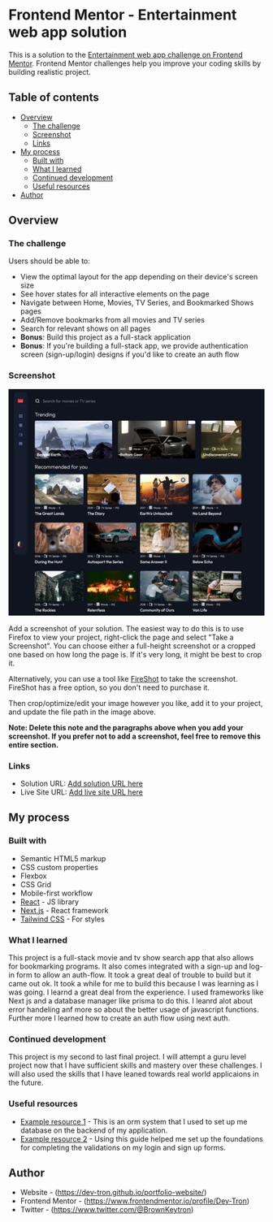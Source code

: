 # Frontend Mentor - Entertainment web app solution

This is a solution to the [Entertainment web app challenge on Frontend Mentor](https://www.frontendmentor.io/challenges/entertainment-web-app-J-UhgAW1X). Frontend Mentor challenges help you improve your coding skills by building realistic project.

## Table of contents

- [Overview](#overview)
  - [The challenge](#the-challenge)
  - [Screenshot](#screenshot)
  - [Links](#links)
- [My process](#my-process)
  - [Built with](#built-with)
  - [What I learned](#what-i-learned)
  - [Continued development](#continued-development)
  - [Useful resources](#useful-resources)
- [Author](#author)

## Overview

### The challenge

Users should be able to:

- View the optimal layout for the app depending on their device's screen size
- See hover states for all interactive elements on the page
- Navigate between Home, Movies, TV Series, and Bookmarked Shows pages
- Add/Remove bookmarks from all movies and TV series
- Search for relevant shows on all pages
- **Bonus**: Build this project as a full-stack application
- **Bonus**: If you're building a full-stack app, we provide authentication screen (sign-up/login) designs if you'd like to create an auth flow

### Screenshot

![](./public/images/programs-app.jpg)

Add a screenshot of your solution. The easiest way to do this is to use Firefox to view your project, right-click the page and select "Take a Screenshot". You can choose either a full-height screenshot or a cropped one based on how long the page is. If it's very long, it might be best to crop it.

Alternatively, you can use a tool like [FireShot](https://getfireshot.com/) to take the screenshot. FireShot has a free option, so you don't need to purchase it. 

Then crop/optimize/edit your image however you like, add it to your project, and update the file path in the image above.

**Note: Delete this note and the paragraphs above when you add your screenshot. If you prefer not to add a screenshot, feel free to remove this entire section.**

### Links

- Solution URL: [Add solution URL here](https://github.com/Dev-Tron/programs-app-main.git)
- Live Site URL: [Add live site URL here](https://your-live-site-url.com)

## My process

### Built with

- Semantic HTML5 markup
- CSS custom properties
- Flexbox
- CSS Grid
- Mobile-first workflow
- [React](https://reactjs.org/) - JS library
- [Next.js](https://nextjs.org/) - React framework
- [Tailwind CSS](https://tailwindcss.com/) - For styles

### What I learned

This project is a full-stack movie and tv show search app that also allows for bookmarking programs. It also comes integrated with a sign-up and log-in form to allow an auth-flow. It took a great deal of trouble to build but it came out ok. It took a while for me to build this because I was learning as I was going. I learnd a great deal from the experience. I used frameworks like Next js and a database manager like prisma to do this. I leanrd alot about error handeling anf more so about the better usage of javascript functions. Further more I learned how to create an auth flow using next auth.

### Continued development

This project is my second to last final project. I will attempt a guru level project now that I have sufficient skills and mastery over these challenges. I will also used the skills that I have leaned towards real world applicaions in the future.

### Useful resources

- [Example resource 1](https://www.prisma.io/) - This is an orm system that I used to set up me database on the backend of my application.
- [Example resource 2](https://next-auth.js.org/getting-started/example) - Using this guide helped me set up the foundations for completing the validations on my login and sign up forms.

## Author

- Website - (https://dev-tron.github.io/portfolio-website/)
- Frontend Mentor - (https://www.frontendmentor.io/profile/Dev-Tron)
- Twitter - (https://www.twitter.com/@BrownKeytron)

